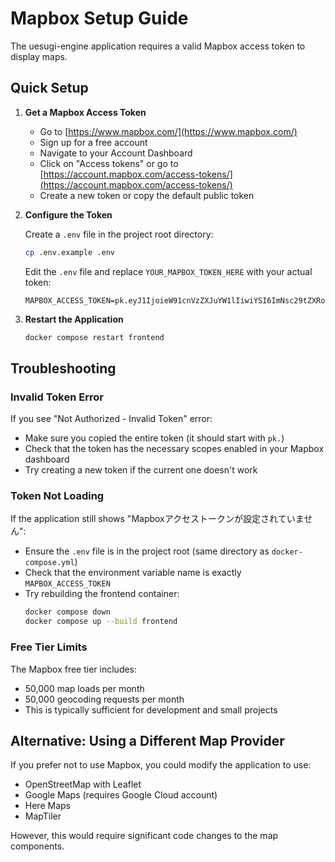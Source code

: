 # Mapbox Setup Guide

The uesugi-engine application requires a valid Mapbox access token to display maps.

## Quick Setup

1. **Get a Mapbox Access Token**
   - Go to [https://www.mapbox.com/](https://www.mapbox.com/)
   - Sign up for a free account
   - Navigate to your Account Dashboard
   - Click on "Access tokens" or go to [https://account.mapbox.com/access-tokens/](https://account.mapbox.com/access-tokens/)
   - Create a new token or copy the default public token

2. **Configure the Token**
   
   Create a `.env` file in the project root directory:
   ```bash
   cp .env.example .env
   ```
   
   Edit the `.env` file and replace `YOUR_MAPBOX_TOKEN_HERE` with your actual token:
   ```
   MAPBOX_ACCESS_TOKEN=pk.eyJ1IjoieW91cnVzZXJuYW1lIiwiYSI6ImNsc29tZXRoaW5nIn0.actualTokenHere
   ```

3. **Restart the Application**
   ```bash
   docker compose restart frontend
   ```

## Troubleshooting

### Invalid Token Error
If you see "Not Authorized - Invalid Token" error:
- Make sure you copied the entire token (it should start with `pk.`)
- Check that the token has the necessary scopes enabled in your Mapbox dashboard
- Try creating a new token if the current one doesn't work

### Token Not Loading
If the application still shows "Mapboxアクセストークンが設定されていません":
- Ensure the `.env` file is in the project root (same directory as `docker-compose.yml`)
- Check that the environment variable name is exactly `MAPBOX_ACCESS_TOKEN`
- Try rebuilding the frontend container:
  ```bash
  docker compose down
  docker compose up --build frontend
  ```

### Free Tier Limits
The Mapbox free tier includes:
- 50,000 map loads per month
- 50,000 geocoding requests per month
- This is typically sufficient for development and small projects

## Alternative: Using a Different Map Provider

If you prefer not to use Mapbox, you could modify the application to use:
- OpenStreetMap with Leaflet
- Google Maps (requires Google Cloud account)
- Here Maps
- MapTiler

However, this would require significant code changes to the map components.